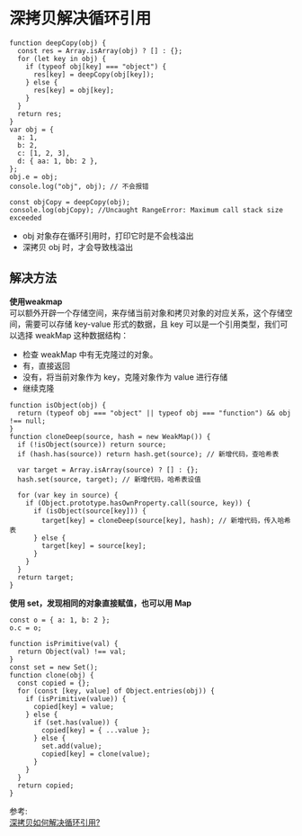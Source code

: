 # 深拷贝解决循环引用
``` 
function deepCopy(obj) {
  const res = Array.isArray(obj) ? [] : {};
  for (let key in obj) {
    if (typeof obj[key] === "object") {
      res[key] = deepCopy(obj[key]);
    } else {
      res[key] = obj[key];
    }
  }
  return res;
}
var obj = {
  a: 1,
  b: 2,
  c: [1, 2, 3],
  d: { aa: 1, bb: 2 },
};
obj.e = obj;
console.log("obj", obj); // 不会报错

const objCopy = deepCopy(obj);
console.log(objCopy); //Uncaught RangeError: Maximum call stack size exceeded
```
- obj 对象存在循环引用时，打印它时是不会栈溢出
- 深拷贝 obj 时，才会导致栈溢出
## 解决方法
**使用weakmap**  
可以额外开辟一个存储空间，来存储当前对象和拷贝对象的对应关系，这个存储空间，需要可以存储 key-value 形式的数据，且 key 可以是一个引用类型，我们可以选择 weakMap 这种数据结构：  
- 检查 weakMap 中有无克隆过的对象。
- 有，直接返回
- 没有，将当前对象作为 key，克隆对象作为 value 进行存储
- 继续克隆
``` 
function isObject(obj) {
  return (typeof obj === "object" || typeof obj === "function") && obj !== null;
}
function cloneDeep(source, hash = new WeakMap()) {
  if (!isObject(source)) return source;
  if (hash.has(source)) return hash.get(source); // 新增代码，查哈希表

  var target = Array.isArray(source) ? [] : {};
  hash.set(source, target); // 新增代码，哈希表设值

  for (var key in source) {
    if (Object.prototype.hasOwnProperty.call(source, key)) {
      if (isObject(source[key])) {
        target[key] = cloneDeep(source[key], hash); // 新增代码，传入哈希表
      } else {
        target[key] = source[key];
      }
    }
  }
  return target;
}
```
**使用 set，发现相同的对象直接赋值，也可以用 Map**  
``` 
const o = { a: 1, b: 2 };
o.c = o;

function isPrimitive(val) {
  return Object(val) !== val;
}
const set = new Set();
function clone(obj) {
  const copied = {};
  for (const [key, value] of Object.entries(obj)) {
    if (isPrimitive(value)) {
      copied[key] = value;
    } else {
      if (set.has(value)) {
        copied[key] = { ...value };
      } else {
        set.add(value);
        copied[key] = clone(value);
      }
    }
  }
  return copied;
}
```

参考:  
[深拷贝如何解决循环引用?](https://juejin.cn/post/7007702027564220423?utm_source=gold_browser_extension)
